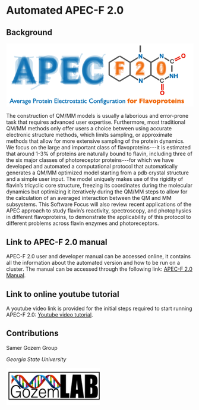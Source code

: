 # Automated APEC-F 2.0

## Background
![This is an alt text.](toc_figure.png "This is a sample image.")

The construction of QM/MM models is usually a laborious and error-prone task that requires advanced user expertise. Furthermore, most traditional QM/MM methods only offer users a choice between using accurate electronic structure methods, which limits sampling, or approximate methods that allow for more extensive sampling of the protein dynamics. We focus on the large and important class of flavoproteins---it is estimated that around 1-3% of proteins are naturally bound to flavin, including three of the six major classes of photoreceptor proteins---for which we have developed and automated a computational protocol that automatically generates a QM/MM optimized model starting from a pdb crystal structure and a simple user input. The model uniquely makes use of the rigidity of flavin’s tricyclic core structure, freezing its coordinates during the molecular dynamics but optimizing it iteratively during the QM/MM steps to allow for the calculation of an averaged interaction between the QM and MM subsystems. This Software Focus will also review recent applications of the APEC approach to study flavin’s reactivity, spectroscopy, and photophysics in different flavoproteins, to demonstrate the applicability of this protocol to different problems across flavin enzymes and photoreceptors.

## Link to APEC-F 2.0 manual
APEC-F 2.0 user and developer  manual can be accessed online, it contains all the information about the automated version and how to be run on a cluster.
The manual can be accessed through the following link: [APEC-F 2.0 Manual](http://gozemlab.com/APEC-F-2.0-Manual.pdf).

## Link to online youtube tutorial
A youtube video link is provided for the initial steps required to start running APEC-F 2.0: [Youtube video tutorial](https://www.youtube.com/watch?v=QKPV2fbTPbQ).

## Contributions

Samer Gozem Group

*Georgia State University*

<img src="gozemlab.png" width="50%" alt="description">
